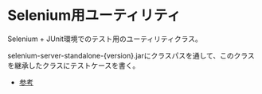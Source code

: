 # Selenium用ユーティリティ

Selenium + JUnit環境でのテスト用のユーティリティクラス。

selenium-server-standalone-{version}.jarにクラスパスを通して、このクラスを継承したクラスにテストケースを書く。

- [参考](http://d.hatena.ne.jp/inamenai/20120609/p1)

